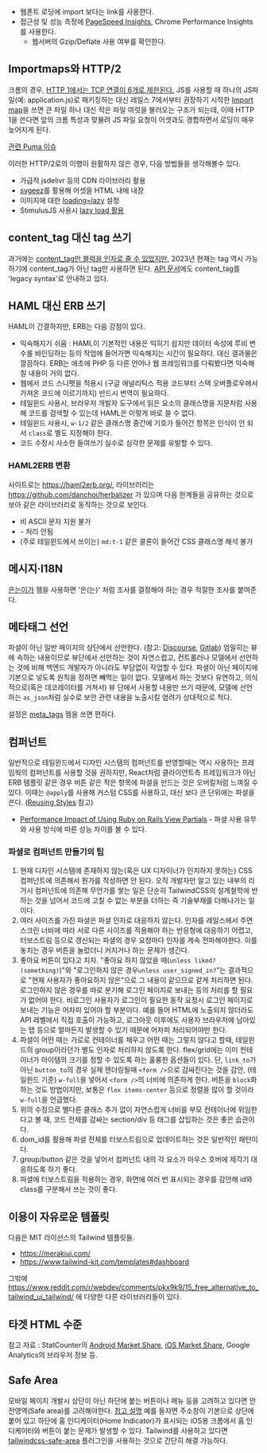 * 웹폰트 로딩에 import 보다는 link를 사용한다.
* 접근성 및 성능 측정에 [PageSpeed Insights](https://pagespeed.web.dev), Chrome Performance Insights를 사용한다.
    * 웹서버의 Gzip/Deflate 사용 여부를 확인한다.

## Importmaps와 HTTP/2

크롬의 경우, [HTTP 1에서는 TCP 연결이 6개로 제한된다.](https://stackoverflow.com/a/29564247) JS를 사용할 때 하나의 JS파일(예: application.js)로 패키징하는 대신 레일스 7에서부터 권장하기 시작한 [Import map](https://github.com/rails/importmap-rails)을 쓰면 큰 파일 하나 대신 작은 파일 여럿을 불러오는 구조가 되는데, 이때 HTTP 1을 쓴다면 앞의 크롬 특성과 맞물려 JS 파일 요청이 어셋과도 경합하면서 로딩이 매우 늦어지게 된다.

[관련 Puma 이슈](https://github.com/puma/puma/issues/2697)

이러한 HTTP/2로의 이행이 원활하지 않은 경우, 다음 방법들을 생각해볼수 있다.

* 가급적 jsdelivr 등의 CDN 라이브러리 활용
* [svgeez](https://github.com/jgarber623/svgeez)를 활용해 어셋을 HTML 내에 내장
* 이미지에 대한 [loading=lazy](https://developer.mozilla.org/en-US/docs/Web/HTML/Element/img#loading) 설정
* StimulusJS 사용시 [lazy load 활용](https://github.com/hotwired/stimulus-rails#usage-with-import-map)

## content_tag 대신 tag 쓰기

과거에는 [content_tag만 블럭을 인자로 줄 수 있었지만](https://stackoverflow.com/questions/20363506/rails-content-tag-vs-tag), 2023년 현재는 tag 역시 가능하기에 content_tag가 아닌 tag만 사용하면 된다. [API 문서](https://api.rubyonrails.org/classes/ActionView/Helpers/TagHelper.html#method-i-tag)에도 content_tag를 'legacy syntax'로 안내하고 있다.

## HAML 대신 ERB 쓰기

HAML이 간결하지만, ERB는 다음 강점이 있다.

* 익숙해지기 쉬움 : HAML이 기본적인 내용은 익히기 쉽지만 데이터 속성에 루비 변수를 바인딩하는 등의 작업에 들어가면 익숙해지는 시간이 필요하다. 대신 결과물은 깔끔하다. ERB는 애초에 PHP 등 다른 언어나 웹 프레임워크를 다뤄봤다면 익숙해질 내용이 거의 없다.
* 웹에서 코드 스니펫을 적용시 (구글 애널리틱스 적용 코드부터 스택 오버플로우에서 가져온 코드에 이르기까지) 반드시 번역이 필요하다.
* 테일윈드 사용시, 브라우저 개발자 도구에서 읽은 요소의 클래스명을 지문처럼 사용해 코드를 검색할 수 있는데 HAML은 이렇게 바로 쓸 수 없다.
* 테일윈드 사용시, `w-1/2` 같은 클래스명 중간에 기호가 들어간 항목은 인식이 안 되서 `class`로 별도 지정해야 한다.
* 코드 수정시 사소한 들여쓰기 실수로 심각한 문제를 유발할 수 있다.

### HAML2ERB 변환

사이트로는 https://haml2erb.org/, 라이브러리는 https://github.com/danchoi/herbalizer 가 있으며 다음 한계들을 공유하는 것으로 보아 같은 라이브러리로 동작하는 것으로 보인다.

* 비 ASCII 문자 지원 불가
* `~` 처리 안됨
* (주로 테일윈드에서 쓰이는) `md:t-1` 같은 콜론이 들어간 CSS 클래스명 해석 불가

## 메시지·I18N
[은는이가](https://github.com/keepcosmos/ununiga) 젬을 사용하면 '은(는)' 처럼 조사를 결정해야 하는 경우 적절한 조사를 붙여준다.

## 메타태그 선언

파셜이 아닌 일반 페이지의 상단에서 선언한다. (참고: [Discourse](https://github.com/discourse/discourse/blob/ff38bccb8030011ea88060dcd84547d0822aad96/app/views/groups/show.html.erb#L1), [Gitlab](https://gitlab.com/gitlab-org/gitlab/blob/a1ad57aa1e2b4fecc92990d9aafa0f73ad0ff593/app/views/admin/abuse_reports/index.html.haml#L1)) 엄밀히는 뷰에 속하는 내용이므로 뷰단에서 선언하는 것이 자연스럽고, 컨트롤러나 모델에서 선언하는 것에 비해 백엔드 개발자가 아니라도 부담없이 작업할 수 있다. 파셜이 아닌 페이지에 기본으로 넣도록 원칙을 정하면 빼먹는 일이 없다. 모델에서 하는 것보다 유연하고, 의식적으로(혹은 데코레이터를 거쳐서) 뷰 단에서 사용할 내용만 쓰기 때문에, 모델에 선언하는 `as_json`처럼 실수로 보안 관련 내용을 노출시킬 염려가 상대적으로 적다.

설정은 [meta_tags](https://github.com/kpumuk/meta-tags#using-metatags-in-view) 젬을 쓰면 편하다.

## 컴퍼넌트

일반적으로 테일윈드에서 디자인 시스템의 컴퍼넌트를 반영할때는 역시 사용하는 프레임웍의 컴퍼넌트를 사용할 것을 권하지만, React처럼 클라이언트측 프레임워크가 아닌 ERB 템플릿 같은 경우 버튼 같은 작은 항목에 파셜을 만드는 것은 오버킬처럼 느껴질 수 있다. 이때는 `@apply`를 사용해 커스텀 CSS를 사용하고, 대신 보다 큰 단위에는 파셜을 쓴다. ([Reusing Styles](https://tailwindcss.com/docs/reusing-styles#extracting-classes-with-apply) 참고)

* [Performance Impact of Using Ruby on Rails View Partials](https://scoutapm.com/blog/performance-impact-of-using-ruby-on-rails-view-partials) - 파셜 사용 유무와 사용 방식에 따른 성능 차이를 볼 수 있다.

### 파셜로 컴퍼넌트 만들기의 팁

1. 현재 디자인 시스템에 존재하지 않는(혹은 UX 디자이너가 인지하지 못하는) CSS 컴퍼넌트에 의존해서 뭔가를 작성하면 안 된다. 오직 개발자만 알고 있는 내부의 리거시 컴퍼넌트에 의존해 무언가를 쌓는 일은 단순히 TailwindCSS의 설계철학에 반하는 것을 넘어서 코드에 고칠 수 없는 부분을 더하는 즉 기술부채를 더해나가는 일이다.
1. 여러 사이즈를 가진 파셜은 파셜 인자로 대응하지 않는다. 인자를 레일스에서 주면 스크린 너비에 따라 서로 다른 사이즈를 적용해야 하는 반응형에 대응하기 어렵고, 터보스트림 등으로 갱신되는 파셜의 경우 요청마다 인자를 계속 전파해야한다. 이를 놓치는 경우 버튼을 눌렀더니 커지거나 하는 문제가 생긴다.
1. 좋아요 버튼이 있다고 치자. "좋아요 하지 않았을 때(`unless liked?(something)`)"와 "로그인하지 않은 경우`unless user_signed_in?`"는 결과적으로 "현재 사용자가 좋아요하지 않은"으로 그 내용이 같으므로 같게 처리하면 된다. 로그인하지 않은 경우를 따로 분기해 로그인 페이지로 보내는 등의 처리를 할 필요가 없어야 한다. 비로그인 사용자가 로그인이 필요한 동작 요청시 로그인 페이지로 보내는 기능은 어차피 있어야 할 부분이다. 예를 들어 HTML에 노출되지 않더라도 API 레벨에서 직접 호출이 가능하고, 로그아웃 이후에도 사용자 브라우저에 남아있는 탭 등으로 얼마든지 발생할 수 있기 때문에 어차피 처리되어야만 한다.
1. 파셜이 어떤 때는 가로로 컨테이너를 채우고 어떤 때는 그렇지 않다고 할때, 테일윈드의 group이라던가 별도 인자로 처리하지 않도록 한다. flex/grid에는 이미 컨테이너가 아이템의 크기를 정할 수 있도록 하는 훌륭한 옵션들이 있다. 단, `link_to`가 아닌 `button_to`의 경우 실제 렌더링될때 `<form />`으로 감싸진다는 것을 감안, (테일윈드 기준) `w-full`을 넣어서 `<form />`의 너비에 의존하게 한다. 버튼을 `block`화 하는 것도 방법이지만, 보통은 `flex items-center` 등으로 정렬을 많이 할 것이라 `w-full`을 언급했다.
1. 위의 수정으로 별다른 클래스 추가 없이 자연스럽게 너비를 부모 컨테이너에 위임한다고 볼 때, 코드 전체를 감싸는 section/div 등 태그를 삽입하는 것은 좋은 습관이다.
  1. dom_id를 활용해 파셜 전체를 터보스트림으로 업데이트하는 것은 일반적인 패턴이다.
  1. group/button 같은 것을 넣어서 컴퍼넌트 내의 각 요소가 마우스 호버에 제각기 대응하도록 하기 좋다.
1. 파셜에 터보스트림을 적용하는 경우, 화면에 여러 번 표시되는 경우를 감안해 id와 class를 구분해서 쓰는 것이 좋다.

## 이용이 자유로운 템플릿

다음은 MIT 라이선스의 Tailwind 템플릿들.

* https://merakiui.com/
* https://www.tailwind-kit.com/templates#dashboard

그밖에 https://www.reddit.com/r/webdev/comments/pkx9k9/15_free_alternative_to_tailwind_ui_tailwind/ 에 다양한 다른 라이브러리들이 있다.

## 타겟 HTML 수준

참고 자료 : StatCounter의 [Android Market Share](https://gs.statcounter.com/android-version-market-share/all/south-korea), [iOS Market Share](https://gs.statcounter.com/os-version-market-share/ios/mobile-tablet/south-korea), Google Analytics의 브라우저 정보 등.

## Safe Area

모바일 페이지 개발시 상단이 아닌 하단에 붙는 버튼이나 메뉴 등을 고려하고 있다면 안전영역(Safe area)를 고려해야한다. [참고 설명](https://github.com/im-d-team/Dev-Docs/blob/master/CSS/safe-area.md)
예를 들자면 주소창이 기본으로 상단에 붙어 있고 하단에 홈 인디케이터(Home Indicator)가 표시되는 iOS용 크롬에서 홈 인디케이터와 버튼이 붙는 문제가 발생할 수 있다.
Tailwind를 사용하고 있다면 [tailwindcss-safe-area](https://github.com/mvllow/tailwindcss-safe-area) 플러그인을 사용하는 것으로 간단히 해결 가능하다.
